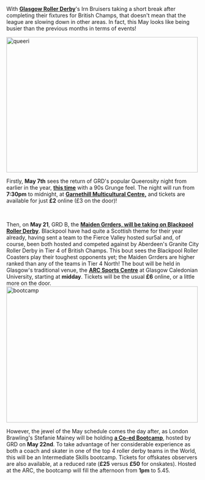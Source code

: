 <html><body><p>With <strong><a href="http://www.glasgowrollerderby.com">Glasgow Roller Derby</a></strong>'s Irn Bruisers taking a short break after completing their fixtures for British Champs, that doesn't mean that the league are slowing down in other areas. In fact, this May looks like being busier than the previous months in terms of events!

<a href="https://scottishrollerderbyblog.com/2016/04/28/glasgow-to-pack-may-with-events/queeri/#main" rel="attachment wp-att-7190"><img class="aligncenter size-full wp-image-7190" src="/2016/04/queeri.jpg" alt="queeri" width="500" height="353"></a>

Firstly, <strong>May 7th</strong> sees the return of GRD's popular Queerosity night from earlier in the year, <strong><a href="http://www.glasgowrollerderby.com/events-calendar/2016/5/7/queeriosity-2-90s-grunge-queer-night-with-grd">this time</a></strong> with a 90s Grunge feel. The night will run from <strong>7:30pm</strong> to midnight, at <strong><a href="https://www.google.co.uk/maps/place/Garnethill+Multicultural+Centre/@55.8662629,-4.2637716,17z/data=!3m1!4b1!4m2!3m1!1s0x48884426c0484e89:0x5c326c655662014c">Garnethill Multicultural Centre,</a></strong> and tickets are available for just <strong>£2</strong> online (£3 on the door)!

 

Then, on <strong>May 21</strong>, GRD B, the <strong><a href="http://www.glasgowrollerderby.com/events-calendar/2016/5/21/double-header-maiden-grrders-vs-amiens-roller-derby-irn-bruisers-vs-middlesbrough-milk-rollers">Maiden Grrders, will be taking on Blackpool Roller Derby</a></strong>. Blackpool have had quite a Scottish theme for their year already, having sent a team to the Fierce Valley hosted sur5al and, of course, been both hosted and competed against by Aberdeen's Granite City Roller Derby in Tier 4 of British Champs.
This bout sees the Blackpool Roller Coasters play their toughest opponents yet; the Maiden Grrders are higher ranked than any of the teams in Tier 4 North!
The bout will be held in Glasgow's traditional venue, the <strong><a href="https://www.google.co.uk/maps/place/ARC:+Health+and+Fitness/@55.8662153,-4.2519289,17z/data=!3m1!4b1!4m2!3m1!1s0x4888441f10416197:0x3a9426f40d4b58b7">ARC Sports Centre</a></strong> at Glasgow Caledonian University, starting at <strong>midday</strong>. Tickets will be the usual <strong>£6</strong> online, or a little more on the door.
<a href="https://scottishrollerderbyblog.com/2016/04/28/glasgow-to-pack-may-with-events/bootcamp/#main" rel="attachment wp-att-7191"><img class="aligncenter size-full wp-image-7191" src="/2016/04/bootcamp.jpg" alt="bootcamp" width="500" height="355"></a>

However, the jewel of the May schedule comes the day after, as London Brawling's Stefanie Mainey will be holding <strong><a href="http://www.glasgowrollerderby.com/events-calendar/2016/5/22/grd-presents-bootcamp-with-stefanie-mainey">a Co-ed Bootcamp</a></strong>, hosted by GRD on <strong>May 22nd</strong>.
To take advantage of her considerable experience as both a coach and skater in one of the top 4 roller derby teams in the World, this will be an Intermediate Skills bootcamp.
Tickets for offskates observers are also available, at a reduced rate (<strong>£25</strong> versus <strong>£50</strong> for onskates).
Hosted at the ARC, the bootcamp will fill the afternoon from <strong>1pm</strong> to 5.45.

 </p></body></html>
